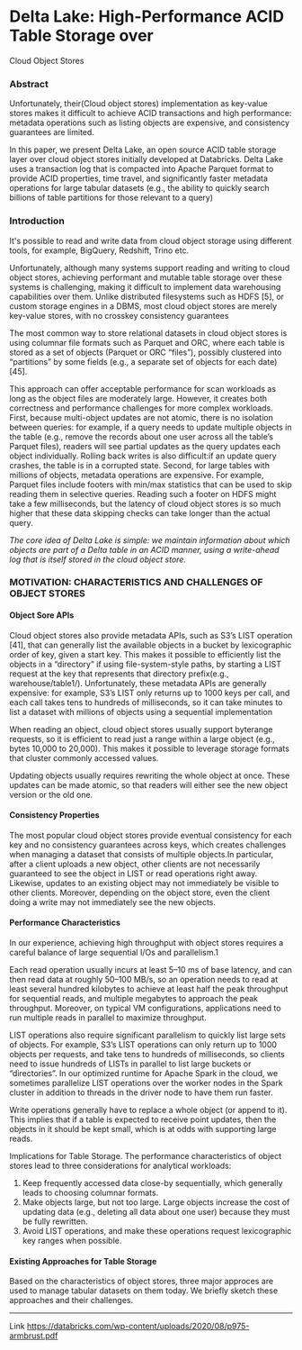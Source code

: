 # Delta Lake: High-Performance ACID Table Storage over

Cloud Object Stores

### Abstract

Unfortunately, their(Cloud object stores) implementation as key-value stores makes it difficult to achieve ACID
transactions and high performance: metadata operations such as listing objects are expensive, and consistency guarantees
are limited.

In this paper, we present Delta Lake, an open source ACID table storage layer over cloud object stores initially
developed at Databricks. Delta Lake uses a transaction log that is compacted into Apache Parquet format to provide ACID
properties, time travel, and significantly faster metadata operations for large tabular datasets (e.g., the ability to
quickly search billions of table partitions for those relevant to a query)

### Introduction

It's possible to read and write data from cloud object storage using different tools, for example, BigQuery, Redshift,
Trino etc.

Unfortunately, although many systems support reading and writing to cloud object stores, achieving performant and
mutable table storage over these systems is challenging, making it difficult to implement data warehousing capabilities
over them. Unlike distributed filesystems such as HDFS [5], or custom storage engines in a DBMS, most cloud object
stores are merely key-value stores, with no crosskey consistency guarantees

The most common way to store relational datasets in cloud object stores is using columnar file formats such as Parquet
and ORC, where each table is stored as a set of objects (Parquet or ORC “files”), possibly clustered into “partitions”
by some fields (e.g., a separate set of objects for each date) [45].

This approach can offer acceptable performance for scan workloads as long as the object files are moderately large.
However, it creates both correctness and performance challenges for more complex workloads. First, because multi-object
updates are not atomic, there is no isolation between queries: for example, if a query needs to update multiple objects
in the table (e.g., remove the records about one user across all the table’s Parquet files), readers will see partial
updates as the query updates each object individually. Rolling back writes is also difficult:if an update query crashes,
the table is in a corrupted state. Second, for large tables with millions of objects, metadata operations are expensive.
For example, Parquet files include footers with min/max statistics that can be used to skip reading them in selective
queries. Reading such a footer on HDFS might take a few milliseconds, but the latency of cloud object stores is so much
higher that these data skipping checks can take longer than the actual query.

_The core idea of Delta Lake is simple: we maintain information about which objects are part of a Delta table in an ACID
manner, using a write-ahead log that is itself stored in the cloud object store._

### MOTIVATION: CHARACTERISTICS AND CHALLENGES OF OBJECT STORES

#### Object Sore APIs

Cloud object stores also provide metadata APIs, such as S3’s LIST operation [41], that can generally list the available
objects in a bucket by lexicographic order of key, given a start key. This makes it possible to efficiently list the
objects in a “directory” if using file-system-style paths, by starting a LIST request at the key that represents that
directory prefix(e.g., warehouse/table1/). Unfortunately, these metadata APIs are generally expensive: for example, S3’s
LIST only returns up to 1000 keys per call, and each call takes tens to hundreds of milliseconds, so it can take minutes
to list a dataset with millions of objects using a sequential implementation

When reading an object, cloud object stores usually support byterange requests, so it is efficient to read just a range
within a large object (e.g., bytes 10,000 to 20,000). This makes it possible to leverage storage formats that cluster
commonly accessed values.

Updating objects usually requires rewriting the whole object at once. These updates can be made atomic, so that readers
will either see the new object version or the old one.

#### Consistency Properties

The most popular cloud object stores provide eventual consistency for each key and no consistency guarantees across
keys, which creates challenges when managing a dataset that consists of multiple objects.In particular, after a client
uploads a new object, other clients are not necessarily guaranteed to see the object in LIST or read operations right
away. Likewise, updates to an existing object may not immediately be visible to other clients. Moreover, depending on
the object store, even the client doing a write may not immediately see the new objects.

#### Performance Characteristics

In our experience, achieving high throughput with object stores requires a careful balance of large sequential I/Os and
parallelism.1

Each read operation usually incurs at least 5–10 ms of base latency, and can then read data at roughly 50–100 MB/s, so
an operation needs to read at least several hundred kilobytes to achieve at least half the peak throughput for
sequential reads, and multiple megabytes to approach the peak throughput. Moreover, on typical VM configurations,
applications need to run multiple reads in parallel to maximize throughput.

LIST operations also require significant parallelism to quickly list large sets of objects. For example, S3’s LIST
operations can only return up to 1000 objects per requests, and take tens to hundreds of milliseconds, so clients need
to issue hundreds of LISTs in parallel to list large buckets or “directories”. In our optimized runtime for Apache Spark
in the cloud, we sometimes parallelize LIST operations over the worker nodes in the Spark cluster in addition to threads
in the driver node to have them run faster.

Write operations generally have to replace a whole object (or append to it). This implies that if a table is expected to
receive point updates, then the objects in it should be kept small, which is at odds with supporting large reads.

Implications for Table Storage. The performance characteristics of object stores lead to three considerations for
analytical workloads:

1. Keep frequently accessed data close-by sequentially, which generally leads to choosing columnar formats.
2. Make objects large, but not too large. Large objects increase the cost of updating data (e.g., deleting all data
   about one user) because they must be fully rewritten.
3. Avoid LIST operations, and make these operations request lexicographic key ranges when possible.

#### Existing Approaches for Table Storage

Based on the characteristics of object stores, three major approces are used to manage tabular datasets on them today.
We briefly sketch these approaches and their challenges.



---
Link
https://databricks.com/wp-content/uploads/2020/08/p975-armbrust.pdf
